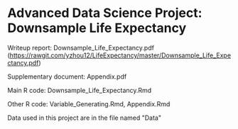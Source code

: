 # Advanced Data Science Project: Downsample Life Expectancy

Writeup report: Downsample_Life_Expectancy.pdf (https://rawgit.com/yzhou12/LifeExpectancy/master/Downsample_Life_Expectancy.pdf)

Supplementary document: Appendix.pdf

Main R code: Downsample_Life_Expectancy.Rmd

Other R code: Variable_Generating.Rmd, Appendix.Rmd

Data used in this project are in the file named "Data"

